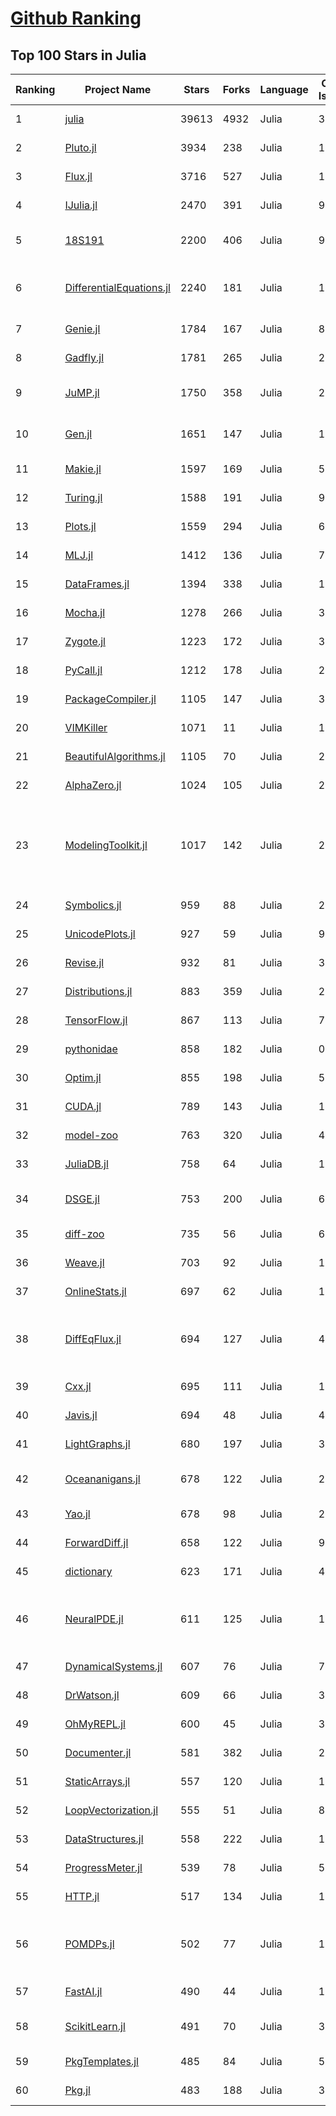 [Github Ranking](../README.md)
==========

## Top 100 Stars in Julia

| Ranking | Project Name | Stars | Forks | Language | Open Issues | Description | Last Commit |
| ------- | ------------ | ----- | ----- | -------- | ----------- | ----------- | ----------- |
| 1 | [julia](https://github.com/JuliaLang/julia) | 39613 | 4932 | Julia | 3349 | The Julia Programming Language | 2022-06-17T02:51:34Z |
| 2 | [Pluto.jl](https://github.com/fonsp/Pluto.jl) | 3934 | 238 | Julia | 197 | 🎈 Simple reactive notebooks for Julia | 2022-06-16T20:00:50Z |
| 3 | [Flux.jl](https://github.com/FluxML/Flux.jl) | 3716 | 527 | Julia | 180 | Relax! Flux is the ML library that doesn't make you tensor | 2022-06-16T03:15:08Z |
| 4 | [IJulia.jl](https://github.com/JuliaLang/IJulia.jl) | 2470 | 391 | Julia | 97 | Julia kernel for Jupyter | 2022-06-13T08:09:28Z |
| 5 | [18S191](https://github.com/mitmath/18S191) | 2200 | 406 | Julia | 9 | Course 18.S191 at MIT, Spring 2021 - Introduction to computational thinking with Julia:  | 2022-05-19T19:58:57Z |
| 6 | [DifferentialEquations.jl](https://github.com/SciML/DifferentialEquations.jl) | 2240 | 181 | Julia | 132 | Multi-language suite for high-performance solvers of differential equations and scientific machine learning (SciML) components | 2022-01-11T13:17:14Z |
| 7 | [Genie.jl](https://github.com/GenieFramework/Genie.jl) | 1784 | 167 | Julia | 82 | 🧞The highly productive Julia web framework | 2022-06-15T11:28:26Z |
| 8 | [Gadfly.jl](https://github.com/GiovineItalia/Gadfly.jl) | 1781 | 265 | Julia | 249 | Crafty statistical graphics for Julia. | 2022-06-11T23:37:08Z |
| 9 | [JuMP.jl](https://github.com/jump-dev/JuMP.jl) | 1750 | 358 | Julia | 20 | Modeling language for Mathematical Optimization (linear, mixed-integer, conic, semidefinite, nonlinear) | 2022-06-14T23:42:36Z |
| 10 | [Gen.jl](https://github.com/probcomp/Gen.jl) | 1651 | 147 | Julia | 134 | A general-purpose probabilistic programming system with programmable inference | 2022-06-15T14:29:05Z |
| 11 | [Makie.jl](https://github.com/JuliaPlots/Makie.jl) | 1597 | 169 | Julia | 591 | High level plotting on the GPU. | 2022-06-16T21:40:28Z |
| 12 | [Turing.jl](https://github.com/TuringLang/Turing.jl) | 1588 | 191 | Julia | 98 | Bayesian inference with probabilistic programming. | 2022-06-08T16:07:37Z |
| 13 | [Plots.jl](https://github.com/JuliaPlots/Plots.jl) | 1559 | 294 | Julia | 631 | Powerful convenience for Julia visualizations and data analysis | 2022-06-17T02:51:40Z |
| 14 | [MLJ.jl](https://github.com/alan-turing-institute/MLJ.jl) | 1412 | 136 | Julia | 79 | A Julia machine learning framework | 2022-06-17T02:51:25Z |
| 15 | [DataFrames.jl](https://github.com/JuliaData/DataFrames.jl) | 1394 | 338 | Julia | 123 | In-memory tabular data in Julia | 2022-06-15T20:37:10Z |
| 16 | [Mocha.jl](https://github.com/pluskid/Mocha.jl) | 1278 | 266 | Julia | 35 | Deep Learning framework for Julia | 2018-12-06T01:09:35Z |
| 17 | [Zygote.jl](https://github.com/FluxML/Zygote.jl) | 1223 | 172 | Julia | 330 | 21st century AD | 2022-06-11T16:21:06Z |
| 18 | [PyCall.jl](https://github.com/JuliaPy/PyCall.jl) | 1212 | 178 | Julia | 219 | Package to call Python functions from the Julia language | 2022-06-14T01:26:38Z |
| 19 | [PackageCompiler.jl](https://github.com/JuliaLang/PackageCompiler.jl) | 1105 | 147 | Julia | 33 | Compile your Julia Package | 2022-06-14T22:21:33Z |
| 20 | [VIMKiller](https://github.com/caseykneale/VIMKiller) | 1071 | 11 | Julia | 12 | Exiting VIM is hard; sometimes we need to take drastic measures | 2021-10-14T06:18:57Z |
| 21 | [BeautifulAlgorithms.jl](https://github.com/mossr/BeautifulAlgorithms.jl) | 1105 | 70 | Julia | 2 | Concise and beautiful algorithms written in Julia | 2022-06-06T13:28:36Z |
| 22 | [AlphaZero.jl](https://github.com/jonathan-laurent/AlphaZero.jl) | 1024 | 105 | Julia | 28 | A generic, simple and fast implementation of Deepmind's AlphaZero algorithm. | 2022-06-16T23:49:00Z |
| 23 | [ModelingToolkit.jl](https://github.com/SciML/ModelingToolkit.jl) | 1017 | 142 | Julia | 236 | A modeling framework for automatically parallelized scientific machine learning (SciML) in Julia. A computer algebra system for integrated symbolics for physics-informed machine learning and automated transformations of differential equations | 2022-06-16T04:24:25Z |
| 24 | [Symbolics.jl](https://github.com/JuliaSymbolics/Symbolics.jl) | 959 | 88 | Julia | 200 | A fast and modern CAS for a fast and modern language. | 2022-06-16T19:34:51Z |
| 25 | [UnicodePlots.jl](https://github.com/JuliaPlots/UnicodePlots.jl) | 927 | 59 | Julia | 9 | Unicode-based scientific plotting for working in the terminal | 2022-06-15T15:17:18Z |
| 26 | [Revise.jl](https://github.com/timholy/Revise.jl) | 932 | 81 | Julia | 31 | Automatically update function definitions in a running Julia session | 2022-06-14T18:20:39Z |
| 27 | [Distributions.jl](https://github.com/JuliaStats/Distributions.jl) | 883 | 359 | Julia | 244 | A Julia package for probability distributions and associated functions. | 2022-06-07T04:05:28Z |
| 28 | [TensorFlow.jl](https://github.com/malmaud/TensorFlow.jl) | 867 | 113 | Julia | 70 | A Julia wrapper for TensorFlow | 2021-08-02T16:55:00Z |
| 29 | [pythonidae](https://github.com/svaksha/pythonidae) | 858 | 182 | Julia | 0 | Curated decibans of scientific programming resources in Python. | 2022-05-03T17:59:37Z |
| 30 | [Optim.jl](https://github.com/JuliaNLSolvers/Optim.jl) | 855 | 198 | Julia | 59 | Optimization functions for Julia | 2022-06-03T17:36:16Z |
| 31 | [CUDA.jl](https://github.com/JuliaGPU/CUDA.jl) | 789 | 143 | Julia | 183 | CUDA programming in Julia. | 2022-06-15T15:30:44Z |
| 32 | [model-zoo](https://github.com/FluxML/model-zoo) | 763 | 320 | Julia | 49 | Please do not feed the models | 2022-06-16T15:37:24Z |
| 33 | [JuliaDB.jl](https://github.com/JuliaData/JuliaDB.jl) | 758 | 64 | Julia | 115 | Parallel analytical database in pure Julia | 2022-03-28T14:59:40Z |
| 34 | [DSGE.jl](https://github.com/FRBNY-DSGE/DSGE.jl) | 753 | 200 | Julia | 6 | Solve and estimate Dynamic Stochastic General Equilibrium models (including the New York Fed DSGE) | 2022-04-30T00:25:23Z |
| 35 | [diff-zoo](https://github.com/MikeInnes/diff-zoo) | 735 | 56 | Julia | 6 | Differentiation for Hackers | 2021-07-09T11:52:53Z |
| 36 | [Weave.jl](https://github.com/JunoLab/Weave.jl) | 703 | 92 | Julia | 125 | Scientific reports/literate programming for Julia | 2022-05-19T14:09:14Z |
| 37 | [OnlineStats.jl](https://github.com/joshday/OnlineStats.jl) | 697 | 62 | Julia | 12 | ⚡ Single-pass algorithms for statistics | 2022-06-11T00:41:50Z |
| 38 | [DiffEqFlux.jl](https://github.com/SciML/DiffEqFlux.jl) | 694 | 127 | Julia | 42 | Universal neural differential equations with O(1) backprop, GPUs, and stiff+non-stiff DE solvers, demonstrating scientific machine learning (SciML) and physics-informed machine learning methods | 2022-06-17T03:01:15Z |
| 39 | [Cxx.jl](https://github.com/JuliaInterop/Cxx.jl) | 695 | 111 | Julia | 108 | The Julia C++ Interface | 2022-03-30T16:03:56Z |
| 40 | [Javis.jl](https://github.com/JuliaAnimators/Javis.jl) | 694 | 48 | Julia | 48 | Julia Animations and Visualizations | 2022-06-16T18:53:24Z |
| 41 | [LightGraphs.jl](https://github.com/sbromberger/LightGraphs.jl) | 680 | 197 | Julia | 31 | An optimized graphs package for the Julia programming language | 2021-10-08T14:57:24Z |
| 42 | [Oceananigans.jl](https://github.com/CliMA/Oceananigans.jl) | 678 | 122 | Julia | 240 | 🌊  Julia software for fast, friendly, flexible, ocean-flavored fluid dynamics on CPUs and GPUs | 2022-06-16T22:25:53Z |
| 43 | [Yao.jl](https://github.com/QuantumBFS/Yao.jl) | 678 | 98 | Julia | 26 | Extensible, Efficient Quantum Algorithm Design for Humans. | 2022-06-16T08:07:04Z |
| 44 | [ForwardDiff.jl](https://github.com/JuliaDiff/ForwardDiff.jl) | 658 | 122 | Julia | 95 | Forward Mode Automatic Differentiation for Julia | 2022-05-31T20:44:10Z |
| 45 | [dictionary](https://github.com/adambom/dictionary) | 623 | 171 | Julia | 4 | A JSON representation of Webster's Unabridged Dictionary | 2021-04-23T20:59:28Z |
| 46 | [NeuralPDE.jl](https://github.com/SciML/NeuralPDE.jl) | 611 | 125 | Julia | 102 | Physics-Informed Neural Networks (PINN) and Deep BSDE Solvers of Differential Equations for Scientific Machine Learning (SciML) accelerated simulation | 2022-06-14T10:50:26Z |
| 47 | [DynamicalSystems.jl](https://github.com/JuliaDynamics/DynamicalSystems.jl) | 607 | 76 | Julia | 7 | Award winning software library for nonlinear dynamics | 2022-05-31T00:05:10Z |
| 48 | [DrWatson.jl](https://github.com/JuliaDynamics/DrWatson.jl) | 609 | 66 | Julia | 36 | The perfect sidekick to your scientific inquiries | 2022-05-30T08:40:55Z |
| 49 | [OhMyREPL.jl](https://github.com/KristofferC/OhMyREPL.jl) | 600 | 45 | Julia | 30 | Syntax highlighting and other enhancements for the Julia REPL | 2022-04-08T16:19:16Z |
| 50 | [Documenter.jl](https://github.com/JuliaDocs/Documenter.jl) | 581 | 382 | Julia | 266 | A documentation generator for Julia. | 2022-06-16T20:09:55Z |
| 51 | [StaticArrays.jl](https://github.com/JuliaArrays/StaticArrays.jl) | 557 | 120 | Julia | 120 | Statically sized arrays for Julia | 2022-06-16T14:34:19Z |
| 52 | [LoopVectorization.jl](https://github.com/JuliaSIMD/LoopVectorization.jl) | 555 | 51 | Julia | 81 | Macro(s) for vectorizing loops. | 2022-06-10T21:40:24Z |
| 53 | [DataStructures.jl](https://github.com/JuliaCollections/DataStructures.jl) | 558 | 222 | Julia | 134 | Julia implementation of Data structures | 2022-06-10T02:50:14Z |
| 54 | [ProgressMeter.jl](https://github.com/timholy/ProgressMeter.jl) | 539 | 78 | Julia | 51 | Progress meter for long-running computations | 2022-05-30T15:07:28Z |
| 55 | [HTTP.jl](https://github.com/JuliaWeb/HTTP.jl) | 517 | 134 | Julia | 19 | HTTP for Julia | 2022-06-16T18:23:22Z |
| 56 | [POMDPs.jl](https://github.com/JuliaPOMDP/POMDPs.jl) | 502 | 77 | Julia | 17 | MDPs and POMDPs in Julia - An interface for defining, solving, and simulating fully and partially observable Markov decision processes on discrete and continuous spaces. | 2022-06-11T19:52:01Z |
| 57 | [FastAI.jl](https://github.com/FluxML/FastAI.jl) | 490 | 44 | Julia | 13 | Repository of best practices for deep learning in Julia, inspired by fastai | 2022-06-15T11:46:48Z |
| 58 | [ScikitLearn.jl](https://github.com/cstjean/ScikitLearn.jl) | 491 | 70 | Julia | 30 | Julia implementation of the scikit-learn API https://cstjean.github.io/ScikitLearn.jl/dev/ | 2022-05-23T17:21:41Z |
| 59 | [PkgTemplates.jl](https://github.com/invenia/PkgTemplates.jl) | 485 | 84 | Julia | 55 | Create new Julia packages, the easy way | 2022-05-29T12:11:25Z |
| 60 | [Pkg.jl](https://github.com/JuliaLang/Pkg.jl) | 483 | 188 | Julia | 316 | Pkg - Package manager for the Julia programming language | 2022-06-15T07:02:52Z |

